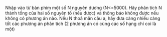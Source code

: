 Nhập vào từ bàn phím một số N nguyên dương (N<=5000).
Hãy phân tích N thành tổng của hai số nguyên tố (nếu được) và thông báo không được nếu không có phương án nào.
Nếu N thoả mãn câu a, hãy đưa càng nhiều càng tốt các phương án phân tích (2 phương án có cùng các số hạng chỉ coi là một)